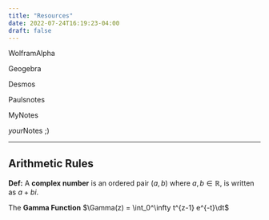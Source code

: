 ```yaml
---
title: "Resources"
date: 2022-07-24T16:19:23-04:00
draft: false
---
```


WolframAlpha

Geogebra

Desmos 

Paulsnotes

MyNotes

*your*Notes ;)

<hr>

## Arithmetic Rules
**Def:** A **complex number** is an ordered pair $(a,b)$ where $a,b \in \mathbb{R}$, is written as $a+bi$.


The **Gamma Function** $\Gamma(z) = \int_0^\infty t^{z-1} e^{-t}\dt$
